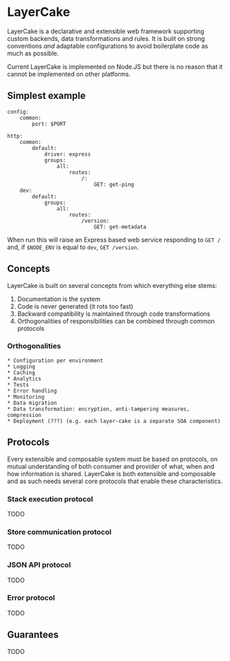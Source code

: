 
# LayerCake

LayerCake is a declarative and extensible web framework supporting custom backends, data transformations and rules. It is built on strong conventions *and* adaptable configurations to avoid boilerplate code as much as possible.

Current LayerCake is implemented on Node.JS but there is no reason that it cannot be implemented on other platforms.

## Simplest example

```
config:
    common:
        port: $PORT

http:
    common:
        default:
            driver: express
            groups:
                all:
                    routes:
                        /:
                            GET: get-ping
    dev:
        default:
            groups:
                all:
                    routes:
                        /version:
                            GET: get-metadata
```

When run this will raise an Express based web service responding to `GET /` and, if `$NODE_ENV` is equal to `dev`, `GET /version`.

## Concepts

LayerCake is built on several concepts from which everything else stems:

1. Documentation is the system
2. Code is never generated (it rots too fast)
3. Backward compatibility is maintained through code transformations
4. Orthogonalities of responsibilities can be combined through common protocols

### Orthogonalities

	* Configuration per environment
	* Logging
	* Caching
	* Analytics
	* Tests
	* Error handling
	* Monitoring
	* Data migration
	* Data transformation: encryption, anti-tampering measures, compression
	* Deployment (???) (e.g. each layer-cake is a separate SOA component)

## Protocols

Every extensible and composable system must be based on protocols, on mutual understanding of both consumer and provider of what, when and how information is shared. LayerCake is both extensible and composable and as such needs several core protocols that enable these characteristics.

### Stack execution protocol

TODO

### Store communication protocol

TODO

### JSON API protocol

TODO

### Error protocol

TODO

## Guarantees

TODO
